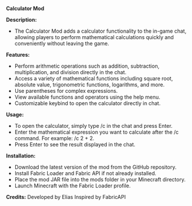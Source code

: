**Calculator Mod**

**Description:**
- The Calculator Mod adds a calculator functionality to the in-game chat, allowing players to perform mathematical calculations quickly and conveniently without leaving the game.

**Features:**
- Perform arithmetic operations such as addition, subtraction, multiplication, and division directly in the chat.
- Access a variety of mathematical functions including square root, absolute value, trigonometric functions, logarithms, and more.
- Use parentheses for complex expressions.
- View available functions and operators using the help menu.
- Customizable keybind to open the calculator directly in chat.

**Usage:**
- To open the calculator, simply type /c in the chat and press Enter.
- Enter the mathematical expression you want to calculate after the /c command. For example: /c 2 + 2.
- Press Enter to see the result displayed in the chat.

**Installation:**

- Download the latest version of the mod from the GitHub repository.
- Install Fabric Loader and Fabric API if not already installed.
- Place the mod JAR file into the mods folder in your Minecraft directory.
- Launch Minecraft with the Fabric Loader profile.


**Credits:**
Developed by Elias
Inspired by FabricAPI
